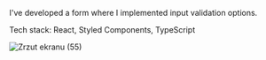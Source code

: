 I've developed a form where I implemented input validation options.

Tech stack: React, Styled Components, TypeScript 

![Zrzut ekranu (55)](https://user-images.githubusercontent.com/118196961/229364160-0fb40717-1663-4788-a0e8-fe04b80dae37.png)
